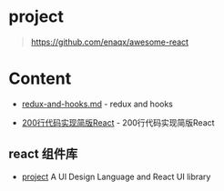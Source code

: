 
# project

> https://github.com/enaqx/awesome-react

# Content 

- [redux-and-hooks.md]() - redux and hooks

- [200行代码实现简版React](https://blog.fundebug.com/2018/12/22/implement-react-with-200-lines-code/) - 200行代码实现简版React

## react 组件库

- [project](https://github.com/ant-design/ant-design) A UI Design Language and React UI library 

